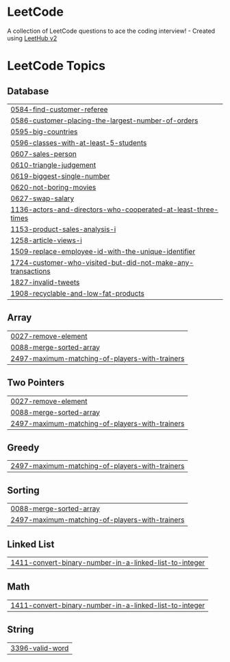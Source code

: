 # LeetCode
A collection of LeetCode questions to ace the coding interview! - Created using [LeetHub v2](https://github.com/arunbhardwaj/LeetHub-2.0)

<!---LeetCode Topics Start-->
# LeetCode Topics
## Database
|  |
| ------- |
| [0584-find-customer-referee](https://github.com/MohamedSobhy930/LeetCode/tree/master/0584-find-customer-referee) |
| [0586-customer-placing-the-largest-number-of-orders](https://github.com/MohamedSobhy930/LeetCode/tree/master/0586-customer-placing-the-largest-number-of-orders) |
| [0595-big-countries](https://github.com/MohamedSobhy930/LeetCode/tree/master/0595-big-countries) |
| [0596-classes-with-at-least-5-students](https://github.com/MohamedSobhy930/LeetCode/tree/master/0596-classes-with-at-least-5-students) |
| [0607-sales-person](https://github.com/MohamedSobhy930/LeetCode/tree/master/0607-sales-person) |
| [0610-triangle-judgement](https://github.com/MohamedSobhy930/LeetCode/tree/master/0610-triangle-judgement) |
| [0619-biggest-single-number](https://github.com/MohamedSobhy930/LeetCode/tree/master/0619-biggest-single-number) |
| [0620-not-boring-movies](https://github.com/MohamedSobhy930/LeetCode/tree/master/0620-not-boring-movies) |
| [0627-swap-salary](https://github.com/MohamedSobhy930/LeetCode/tree/master/0627-swap-salary) |
| [1136-actors-and-directors-who-cooperated-at-least-three-times](https://github.com/MohamedSobhy930/LeetCode/tree/master/1136-actors-and-directors-who-cooperated-at-least-three-times) |
| [1153-product-sales-analysis-i](https://github.com/MohamedSobhy930/LeetCode/tree/master/1153-product-sales-analysis-i) |
| [1258-article-views-i](https://github.com/MohamedSobhy930/LeetCode/tree/master/1258-article-views-i) |
| [1509-replace-employee-id-with-the-unique-identifier](https://github.com/MohamedSobhy930/LeetCode/tree/master/1509-replace-employee-id-with-the-unique-identifier) |
| [1724-customer-who-visited-but-did-not-make-any-transactions](https://github.com/MohamedSobhy930/LeetCode/tree/master/1724-customer-who-visited-but-did-not-make-any-transactions) |
| [1827-invalid-tweets](https://github.com/MohamedSobhy930/LeetCode/tree/master/1827-invalid-tweets) |
| [1908-recyclable-and-low-fat-products](https://github.com/MohamedSobhy930/LeetCode/tree/master/1908-recyclable-and-low-fat-products) |
## Array
|  |
| ------- |
| [0027-remove-element](https://github.com/MohamedSobhy930/LeetCode/tree/master/0027-remove-element) |
| [0088-merge-sorted-array](https://github.com/MohamedSobhy930/LeetCode/tree/master/0088-merge-sorted-array) |
| [2497-maximum-matching-of-players-with-trainers](https://github.com/MohamedSobhy930/LeetCode/tree/master/2497-maximum-matching-of-players-with-trainers) |
## Two Pointers
|  |
| ------- |
| [0027-remove-element](https://github.com/MohamedSobhy930/LeetCode/tree/master/0027-remove-element) |
| [0088-merge-sorted-array](https://github.com/MohamedSobhy930/LeetCode/tree/master/0088-merge-sorted-array) |
| [2497-maximum-matching-of-players-with-trainers](https://github.com/MohamedSobhy930/LeetCode/tree/master/2497-maximum-matching-of-players-with-trainers) |
## Greedy
|  |
| ------- |
| [2497-maximum-matching-of-players-with-trainers](https://github.com/MohamedSobhy930/LeetCode/tree/master/2497-maximum-matching-of-players-with-trainers) |
## Sorting
|  |
| ------- |
| [0088-merge-sorted-array](https://github.com/MohamedSobhy930/LeetCode/tree/master/0088-merge-sorted-array) |
| [2497-maximum-matching-of-players-with-trainers](https://github.com/MohamedSobhy930/LeetCode/tree/master/2497-maximum-matching-of-players-with-trainers) |
## Linked List
|  |
| ------- |
| [1411-convert-binary-number-in-a-linked-list-to-integer](https://github.com/MohamedSobhy930/LeetCode/tree/master/1411-convert-binary-number-in-a-linked-list-to-integer) |
## Math
|  |
| ------- |
| [1411-convert-binary-number-in-a-linked-list-to-integer](https://github.com/MohamedSobhy930/LeetCode/tree/master/1411-convert-binary-number-in-a-linked-list-to-integer) |
## String
|  |
| ------- |
| [3396-valid-word](https://github.com/MohamedSobhy930/LeetCode/tree/master/3396-valid-word) |
<!---LeetCode Topics End-->